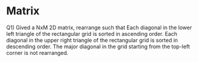 # Matrix

Q1)  Gived a NxM 2D matrix, rearrange such that Each diagonal in the lower left triangle of the rectangular grid is sorted in ascending order. Each diagonal in the      upper right triangle of the rectangular grid is sorted in descending order. The major diagonal in the grid starting from the top-left corner is not rearranged. 

